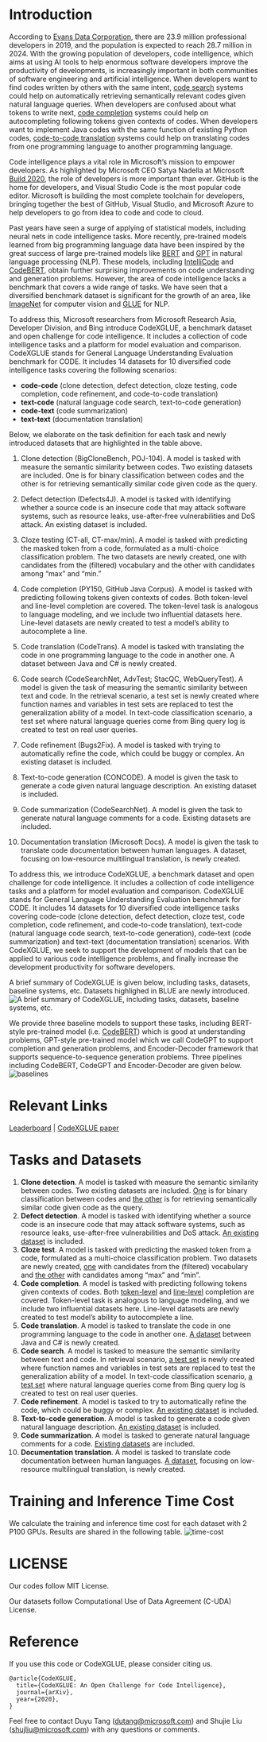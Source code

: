 # Introduction

According to [Evans Data Corporation](https://evansdata.com/press/viewRelease.php?pressID=278), there are 23.9 million professional developers in 2019, and the population is expected to reach 28.7 million in 2024. With the growing population of developers, code intelligence, which aims at using AI tools to help enormous software developers improve the productivity of developments, is increasingly important in both communities of software engineering and artificial intelligence. When developers want to find codes written by others with the same intent, [code search](https://arxiv.org/abs/1909.09436) systems could help on automatically retrieving semantically relevant codes given natural language queries. When developers are confused about what tokens to write next, [code completion](https://arxiv.org/abs/1912.00742) systems could help on autocompleting following tokens given contexts of codes. When developers want to implement Java codes with the same function of existing Python codes, [code-to-code translation](https://arxiv.org/abs/2006.03511) systems could help on translating codes from one programming language to another programming language. 

Code intelligence plays a vital role in Microsoft’s mission to empower developers. As highlighted by Microsoft CEO Satya Nadella at Microsoft [Build 2020](https://mybuild.microsoft.com/sessions/23912de2-1531-4684-b85a-d57ac30af09e), the role of developers is more important than ever. GitHub is the home for developers, and Visual Studio Code is the most popular code editor. Microsoft is building the most complete toolchain for developers, bringing together the best of GitHub, Visual Studio, and Microsoft Azure to help developers to go from idea to code and code to cloud. 


Past years have seen a surge of applying of statistical models, including neural nets in code intelligence tasks. More recently, pre-trained models learned from big programming language data  have been inspired by the great success of large pre-trained models like [BERT](https://arxiv.org/abs/1810.04805) and [GPT](https://arxiv.org/abs/1908.09203) in natural language processing (NLP). These models, including [IntelliCode](https://arxiv.org/pdf/2005.08025.pdf) and [CodeBERT](https://arxiv.org/pdf/2002.08155.pdf), obtain further surprising improvements on code understanding and generation problems. However, the area of code intelligence lacks a benchmark that covers a wide range of tasks. We have seen that a diversified benchmark dataset is significant for the growth of an area, like [ImageNet](http://image-net.org/) for computer vision and [GLUE](https://gluebenchmark.com/) for NLP. 

To address this, Microsoft researchers from Microsoft Research Asia, Developer Division, and Bing introduce CodeXGLUE, a benchmark dataset and open challenge for code intelligence. It includes a collection of code intelligence tasks and a platform for model evaluation and comparison. CodeXGLUE stands for General Language Understanding Evaluation benchmark for CODE. It includes 14 datasets for 10 diversified code intelligence tasks covering the following scenarios: 

*	**code-code** (clone detection, defect detection, cloze testing, code completion, code refinement, and code-to-code translation)
* **text-code** (natural language code search, text-to-code generation) 
* **code-text** (code summarization) 
* **text-text** (documentation translation) 

Below, we elaborate on the task definition for each task and newly introduced datasets that are highlighted in the table above.
1.	Clone detection (BigCloneBench, POJ-104). A model is tasked with measure the semantic similarity between codes. Two existing datasets are included. One is for binary classification between codes and the other is for retrieving semantically similar code given code as the query. 

2.	Defect detection (Defects4J). A model is tasked with identifying whether a source code is an insecure code that may attack software systems, such as resource leaks, use-after-free vulnerabilities and DoS attack. An existing dataset is included.

3.	Cloze testing (CT-all, CT-max/min). A model is tasked with predicting the masked token from a code, formulated as a multi-choice classification problem. The two datasets are newly created, one with candidates from the (filtered) vocabulary and the other with candidates among “max” and “min.”
 
4.	Code completion (PY150, GitHub Java Corpus). A model is tasked with predicting following tokens given contexts of codes. Both token-level and line-level completion are covered. The token-level task is analogous to language modeling, and we include two influential datasets here. Line-level datasets are newly created to test a model’s ability to autocomplete a line. 

5.	Code translation (CodeTrans). A model is tasked with translating the code in one programming language to the code in another one. A dataset between Java and C# is newly created.

6.	Code search (CodeSearchNet, AdvTest; StacQC, WebQueryTest). A model is given the task of  measuring the semantic similarity between text and code. In the retrieval scenario, a test set is newly created where function names and variables in test sets are replaced to test the generalization ability of a model. In text-code classification scenario, a test set where natural language queries come from Bing query log is created to test on real user queries.

7.	Code refinement (Bugs2Fix). A model is tasked with trying to automatically refine the code, which could be buggy or complex. An existing dataset is included.

8.	Text-to-code generation (CONCODE). A model is given the task to generate a code given natural language description. An existing dataset is included.

9.	Code summarization (CodeSearchNet). A model is given the task to generate natural language comments for a code. Existing datasets are included.
  
10.	Documentation translation (Microsoft Docs). A model is given the task to translate code documentation between human languages. A dataset, focusing on low-resource multilingual translation, is newly created.


To address this, we introduce CodeXGLUE, a benchmark dataset and open challenge for code intelligence. It includes a collection of code intelligence tasks and a platform for model evaluation and comparison. CodeXGLUE stands for General Language Understanding Evaluation benchmark for CODE. It includes 14 datasets for 10 diversified code intelligence tasks covering code-code (clone detection, defect detection, cloze test, code completion, code refinement, and code-to-code translation), text-code (natural language code search, text-to-code generation), code-text (code summarization) and text-text (documentation translation) scenarios. With CodeXGLUE, we seek to support the development of models that can be applied to various code intelligence problems, and finally increase the development productivity for software developers.  

A brief summary of CodeXGLUE is given below, including tasks, datasets, baseline systems, etc. Datasets highlighed in BLUE are newly introduced. 
![A brief summary of CodeXGLUE, including tasks, datasets, baseline systems, etc.](https://github.com/microsoft/CodeXGLUE/blob/main/tasks.jpg)

We provide three baseline models to support these tasks, including BERT-style pre-trained model (i.e. [CodeBERT](https://github.com/microsoft/CodeBERT)) which is good at understanding problems, GPT-style pre-trained model which we call CodeGPT to support completion and generation problems, and Encoder-Decoder framework that supports sequence-to-sequence generation problems. 
Three pipelines including CodeBERT, CodeGPT and Encoder-Decoder are given below.
![baselines](https://github.com/microsoft/CodeXGLUE/blob/main/baselines.jpg)

# Relevant Links
[Leaderboard](https://microsoft.github.io/CodeXGLUE/) | [CodeXGLUE paper](arxivpaper-to-be-added)

# Tasks and Datasets

1.	**Clone detection**. A model is tasked with measure the semantic similarity between codes. Two existing datasets are included. [One](https://github.com/microsoft/CodeXGLUE/tree/main/Code-Code/Clone-detection-BigCloneBench) is for binary classification between codes and [the other](https://github.com/microsoft/CodeXGLUE/tree/main/Code-Code/Clone-detection-POJ-104) is for retrieving semantically similar code given code as the query. 
2.	**Defect detection**. A model is tasked with identifying whether a source code is an insecure code that may attack software systems, such as resource leaks, use-after-free vulnerabilities and DoS attack. [An existing dataset](https://github.com/microsoft/CodeXGLUE/tree/main/Code-Code/Defect-detection) is included.
3.	**Cloze test**. A model is tasked with predicting the masked token from a code, formulated as a multi-choice classification problem. Two datasets are newly created, [one](https://github.com/microsoft/CodeXGLUE/tree/main/Code-Code/ClozeTest-all) with candidates from the (filtered) vocabulary and [the other](https://github.com/microsoft/CodeXGLUE/tree/main/Code-Code/ClozeTest-maxmin) with candidates among “max” and “min”. 
4.	**Code completion**. A model is tasked with predicting following tokens given contexts of codes. Both [token-level](https://github.com/microsoft/CodeXGLUE/tree/main/Code-Code/CodeCompletion-token) and [line-level](https://github.com/microsoft/CodeXGLUE/tree/main/Code-Code/CodeCompletion-line) completion are covered. Token-level task is analogous to language modeling, and we include two influential datasets here. Line-level datasets are newly created to test model’s ability to autocomplete a line. 
5.	**Code translation**.  A model is tasked to translate the code in one programming language to the code in another one. [A dataset](https://github.com/microsoft/CodeXGLUE/tree/main/Code-Code/code-to-code-trans) between Java and C# is newly created.
6.	**Code search**. A model is tasked to measure the semantic similarity between text and code. In retrieval scenario, [a test set](https://github.com/microsoft/CodeXGLUE/tree/main/Text-Code/NL-code-search-Adv) is newly created where function names and variables in test sets are replaced to test the generalization ability of a model. In text-code classification scenario, [a test set](https://github.com/microsoft/CodeXGLUE/tree/main/Text-Code/NL-code-search-WebQuery) where natural language queries come from Bing query log is created to test on real user queries.
7.	**Code refinement**. A model is tasked to try to automatically refine the code, which could be buggy or complex. [An existing dataset](https://github.com/microsoft/CodeXGLUE/tree/main/Code-Code/code-refinement) is included.
8.	**Text-to-code generation**. A model is tasked to generate a code given natural language description. [An existing dataset](https://github.com/microsoft/CodeXGLUE/tree/main/Text-Code/text-to-code) is included.
9.	**Code summarization**. A model is tasked to generate natural language comments for a code. [Existing datasets](https://github.com/microsoft/CodeXGLUE/tree/main/Code-Text/code-to-text) are included.  
10.	**Documentation translation**. A model is tasked to translate code documentation between human languages. [A dataset](https://github.com/microsoft/CodeXGLUE/tree/main/Text-Text/text-to-text), focusing on low-resource multilingual translation, is newly created.

# Training and Inference Time Cost
We calculate the training and inference time cost for each dataset with 2 P100 GPUs. Results are shared in the following table.
![time-cost](https://github.com/microsoft/CodeXGLUE/blob/main/time-cost.jpg)
# LICENSE
Our codes follow MIT License.

Our datasets follow Computational Use of Data Agreement (C-UDA) License.

# Reference
If you use this code or CodeXGLUE, please consider citing us.
<pre><code>@article{CodeXGLUE,
  title={CodeXGLUE: An Open Challenge for Code Intelligence},
  journal={arXiv},
  year={2020},
}</code></pre>

Feel free to contact Duyu Tang (dutang@microsoft.com) and Shujie Liu (shujliu@microsoft.com) with any questions or comments.
